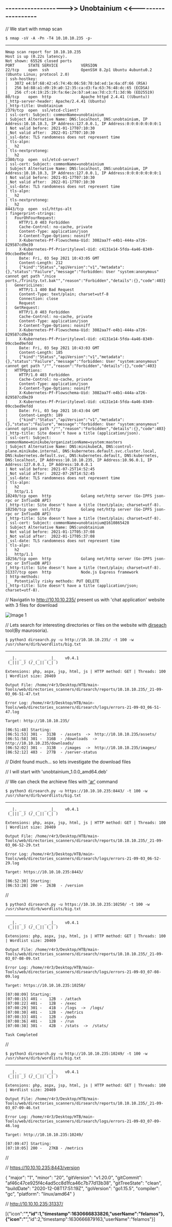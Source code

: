 ## ------------------->> Unobtainium <<-------------------

// We start with nmap scan

    $ nmap -sV -A -Pn -T4 10.10.10.235 -p-
---------

    Nmap scan report for 10.10.10.235
    Host is up (0.22s latency).
    Not shown: 65526 closed ports
    PORT      STATE SERVICE          VERSION
    22/tcp    open  ssh              OpenSSH 8.2p1 Ubuntu 4ubuntu0.2 (Ubuntu Linux; protocol 2.0)
    | ssh-hostkey: 
    |   3072 e4:bf:68:42:e5:74:4b:06:58:78:bd:ed:1e:6a:df:66 (RSA)
    |   256 bd:88:a1:d9:19:a0:12:35:ca:d3:fa:63:76:48:dc:65 (ECDSA)
    |_  256 cf:c4:19:25:19:fa:6e:2e:b7:a4:aa:7d:c3:f1:3d:9b (ED25519)
    80/tcp    open  http             Apache httpd 2.4.41 ((Ubuntu))
    |_http-server-header: Apache/2.4.41 (Ubuntu)
    |_http-title: Unobtainium
    2379/tcp  open  ssl/etcd-client?
    | ssl-cert: Subject: commonName=unobtainium
    | Subject Alternative Name: DNS:localhost, DNS:unobtainium, IP Address:10.10.10.3, IP Address:127.0.0.1, IP Address:0:0:0:0:0:0:0:1
    | Not valid before: 2021-01-17T07:10:30
    |_Not valid after:  2022-01-17T07:10:30
    |_ssl-date: TLS randomness does not represent time
    | tls-alpn: 
    |_  h2
    | tls-nextprotoneg: 
    |_  h2
    2380/tcp  open  ssl/etcd-server?
    | ssl-cert: Subject: commonName=unobtainium
    | Subject Alternative Name: DNS:localhost, DNS:unobtainium, IP Address:10.10.10.3, IP Address:127.0.0.1, IP Address:0:0:0:0:0:0:0:1
    | Not valid before: 2021-01-17T07:10:30
    |_Not valid after:  2022-01-17T07:10:30
    |_ssl-date: TLS randomness does not represent time
    | tls-alpn: 
    |_  h2
    | tls-nextprotoneg: 
    |_  h2
    8443/tcp  open  ssl/https-alt
    | fingerprint-strings: 
    |   FourOhFourRequest: 
    |     HTTP/1.0 403 Forbidden
    |     Cache-Control: no-cache, private
    |     Content-Type: application/json
    |     X-Content-Type-Options: nosniff
    |     X-Kubernetes-Pf-Flowschema-Uid: 3082aa7f-e4b1-444a-a726-829587cd9e39
    |     X-Kubernetes-Pf-Prioritylevel-Uid: c4131e14-5fda-4a46-8349-09ccbed9efdd
    |     Date: Fri, 03 Sep 2021 10:43:05 GMT
    |     Content-Length: 212
    |     {"kind":"Status","apiVersion":"v1","metadata":{},"status":"Failure","message":"forbidden: User "system:anonymous" cannot get path "/nice ports,/Trinity.txt.bak"","reason":"Forbidden","details":{},"code":403}
    |   GenericLines: 
    |     HTTP/1.1 400 Bad Request
    |     Content-Type: text/plain; charset=utf-8
    |     Connection: close
    |     Request
    |   GetRequest: 
    |     HTTP/1.0 403 Forbidden
    |     Cache-Control: no-cache, private
    |     Content-Type: application/json
    |     X-Content-Type-Options: nosniff
    |     X-Kubernetes-Pf-Flowschema-Uid: 3082aa7f-e4b1-444a-a726-829587cd9e39
    |     X-Kubernetes-Pf-Prioritylevel-Uid: c4131e14-5fda-4a46-8349-09ccbed9efdd
    |     Date: Fri, 03 Sep 2021 10:43:03 GMT
    |     Content-Length: 185
    |     {"kind":"Status","apiVersion":"v1","metadata":{},"status":"Failure","message":"forbidden: User "system:anonymous" cannot get path "/"","reason":"Forbidden","details":{},"code":403}
    |   HTTPOptions: 
    |     HTTP/1.0 403 Forbidden
    |     Cache-Control: no-cache, private
    |     Content-Type: application/json
    |     X-Content-Type-Options: nosniff
    |     X-Kubernetes-Pf-Flowschema-Uid: 3082aa7f-e4b1-444a-a726-829587cd9e39
    |     X-Kubernetes-Pf-Prioritylevel-Uid: c4131e14-5fda-4a46-8349-09ccbed9efdd
    |     Date: Fri, 03 Sep 2021 10:43:04 GMT
    |     Content-Length: 189
    |_    {"kind":"Status","apiVersion":"v1","metadata":{},"status":"Failure","message":"forbidden: User "system:anonymous" cannot options path "/"","reason":"Forbidden","details":{},"code":403}
    |_http-title: Site doesn't have a title (application/json).
    | ssl-cert: Subject: commonName=minikube/organizationName=system:masters
    | Subject Alternative Name: DNS:minikubeCA, DNS:control-plane.minikube.internal, DNS:kubernetes.default.svc.cluster.local, DNS:kubernetes.default.svc, DNS:kubernetes.default, DNS:kubernetes, DNS:localhost, IP Address:10.10.10.235, IP Address:10.96.0.1, IP Address:127.0.0.1, IP Address:10.0.0.1
    | Not valid before: 2021-07-25T14:52:45
    |_Not valid after:  2022-07-26T14:52:45
    |_ssl-date: TLS randomness does not represent time
    | tls-alpn: 
    |   h2
    |_  http/1.1
    10249/tcp open  http             Golang net/http server (Go-IPFS json-rpc or InfluxDB API)
    |_http-title: Site doesn't have a title (text/plain; charset=utf-8).
    10250/tcp open  ssl/http         Golang net/http server (Go-IPFS json-rpc or InfluxDB API)
    |_http-title: Site doesn't have a title (text/plain; charset=utf-8).
    | ssl-cert: Subject: commonName=unobtainium@1610865428
    | Subject Alternative Name: DNS:unobtainium
    | Not valid before: 2021-01-17T05:37:08
    |_Not valid after:  2022-01-17T05:37:08
    |_ssl-date: TLS randomness does not represent time
    | tls-alpn: 
    |   h2
    |_  http/1.1
    10256/tcp open  http             Golang net/http server (Go-IPFS json-rpc or InfluxDB API)
    |_http-title: Site doesn't have a title (text/plain; charset=utf-8).
    31337/tcp open  http             Node.js Express framework
    | http-methods: 
    |_  Potentially risky methods: PUT DELETE
    |_http-title: Site doesn't have a title (application/json; charset=utf-8).


// Navigatin to http://10.10.10.235/ present us with 'chat application' website with 3 files for download

![Image 1]()

// Lets search for interesting directories or files on the website with [dirseach](https://github.com/maurosoria/dirsearch) tool(By maurosoria).

    $ python3 dirsearch.py -u http://10.10.10.235/ -t 100 -w /usr/share/dirb/wordlists/big.txt 
--------

      _|. _ _  _  _  _ _|_    v0.4.1
     (_||| _) (/_(_|| (_| )

    Extensions: php, aspx, jsp, html, js | HTTP method: GET | Threads: 100 | Wordlist size: 20469

    Output File: /home/r4r3/Desktop/HTB/main-Tools/web/directories_scanners/dirsearch/reports/10.10.10.235/_21-09-03_06-51-47.txt

    Error Log: /home/r4r3/Desktop/HTB/main-Tools/web/directories_scanners/dirsearch/logs/errors-21-09-03_06-51-47.log

    Target: http://10.10.10.235/

    [06:51:48] Starting: 
    [06:51:53] 301 -  313B  - /assets  ->  http://10.10.10.235/assets/
    [06:51:58] 301 -  316B  - /downloads  ->  http://10.10.10.235/downloads/
    [06:52:02] 301 -  313B  - /images  ->  http://10.10.10.235/images/
    [06:52:12] 403 -  277B  - /server-status

// Didnt found much... so lets investigate the download files

// I will start with 'unobtainium_1.0.0_amd64.deb'

// We can check the archieve files with ['ar'](https://www.computerhope.com/unix/uar.htm) command


    $ python3 dirsearch.py -u https://10.10.10.235:8443/ -t 100 -w /usr/share/dirb/wordlists/big.txt 
---------

      _|. _ _  _  _  _ _|_    v0.4.1
     (_||| _) (/_(_|| (_| )

    Extensions: php, aspx, jsp, html, js | HTTP method: GET | Threads: 100 | Wordlist size: 20469

    Output File: /home/r4r3/Desktop/HTB/main-Tools/web/directories_scanners/dirsearch/reports/10.10.10.235/_21-09-03_06-52-29.txt

    Error Log: /home/r4r3/Desktop/HTB/main-Tools/web/directories_scanners/dirsearch/logs/errors-21-09-03_06-52-29.log

    Target: https://10.10.10.235:8443/

    [06:52:30] Starting: 
    [06:53:28] 200 -  263B  - /version


//

    $ python3 dirsearch.py -u https://10.10.10.235:10250/ -t 100 -w /usr/share/dirb/wordlists/big.txt 
------------

      _|. _ _  _  _  _ _|_    v0.4.1
     (_||| _) (/_(_|| (_| )

    Extensions: php, aspx, jsp, html, js | HTTP method: GET | Threads: 100 | Wordlist size: 20469

    Output File: /home/r4r3/Desktop/HTB/main-Tools/web/directories_scanners/dirsearch/reports/10.10.10.235/_21-09-03_07-08-09.txt

    Error Log: /home/r4r3/Desktop/HTB/main-Tools/web/directories_scanners/dirsearch/logs/errors-21-09-03_07-08-09.log

    Target: https://10.10.10.235:10250/

    [07:08:09] Starting: 
    [07:08:15] 401 -   12B  - /attach
    [07:08:22] 401 -   12B  - /exec
    [07:08:29] 301 -   41B  - /logs  ->  /logs/
    [07:08:30] 401 -   12B  - /metrics
    [07:08:33] 401 -   12B  - /pods
    [07:08:36] 401 -   12B  - /run
    [07:08:38] 301 -   42B  - /stats  ->  /stats/

    Task Completed

//

    $ python3 dirsearch.py -u http://10.10.10.235:10249/ -t 100 -w /usr/share/dirb/wordlists/big.txt 
---------

      _|. _ _  _  _  _ _|_    v0.4.1
     (_||| _) (/_(_|| (_| )

    Extensions: php, aspx, jsp, html, js | HTTP method: GET | Threads: 100 | Wordlist size: 20469

    Output File: /home/r4r3/Desktop/HTB/main-Tools/web/directories_scanners/dirsearch/reports/10.10.10.235/_21-09-03_07-09-46.txt

    Error Log: /home/r4r3/Desktop/HTB/main-Tools/web/directories_scanners/dirsearch/logs/errors-21-09-03_07-09-46.log

    Target: http://10.10.10.235:10249/

    [07:09:47] Starting: 
    [07:10:05] 200 -   27KB - /metrics


// 




// https://10.10.10.235:8443/version


{
  "major": "1",
  "minor": "20",
  "gitVersion": "v1.20.0",
  "gitCommit": "af46c47ce925f4c4ad5cc8d1fca46c7b77d13b38",
  "gitTreeState": "clean",
  "buildDate": "2020-12-08T17:51:19Z",
  "goVersion": "go1.15.5",
  "compiler": "gc",
  "platform": "linux/amd64"
}



// http://10.10.10.235:31337/

[{"icon":"__","id":1,"timestamp":1630666833826,"userName":"felamos"},{"icon":"__","id":2,"timestamp":1630666879163,"userName":"felamos"}]



